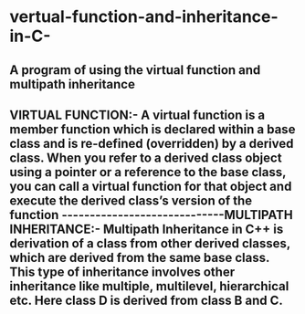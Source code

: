 # vertual-function-and-inheritance-in-C-
A program of using the virtual function and multipath inheritance
------------------------------------------------------------------------------------
VIRTUAL FUNCTION:-
                  A virtual function is a member function which is declared within a base class and is re-defined (overridden) by a derived class.
                  When you refer to a derived class object using a pointer or a reference to the base class,
                  you can call a virtual function for that object and execute the derived class’s version of the function
                  -----------------------------MULTIPATH INHERITANCE:-
                       Multipath Inheritance in C++ is derivation of a class from other derived classes, which are derived from the same base class.
                       This type of inheritance involves other inheritance like multiple, multilevel,
                       hierarchical etc. Here class D is derived from class B and C.
--------------------------------------------------------------------------------------------------------------------------------------------------------
